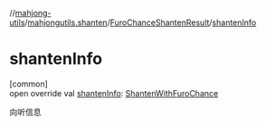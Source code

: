 //[mahjong-utils](../../../index.md)/[mahjongutils.shanten](../index.md)/[FuroChanceShantenResult](index.md)/[shantenInfo](shanten-info.md)

# shantenInfo

[common]\
open override val [shantenInfo](shanten-info.md): [ShantenWithFuroChance](../-shanten-with-furo-chance/index.md)

向听信息
